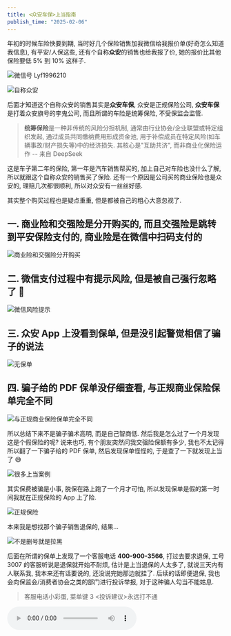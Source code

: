 ```yaml
---
title: <众安车保>上当指南
publish_time: "2025-02-06"
---
```


年初的时候车险快要到期, 当时好几个保险销售加我微信给我报价单(好奇怎么知道我信息), 有平安/人保这些, 还有个自称**众安**的销售也给我报了价, 她的报价比其他保险要低 5% 到 10% 这样子.

![微信号 Lyf1996210](./Lyf1996210.jpg)

![自称众安](./introduction.jpg)

后面才知道这个自称众安的销售其实是**众安车保**, 众安是正规保险公司, **众安车保**是打着众安旗号的李鬼公司, 而且所谓的车险是统筹保险, 不受保监会监管.

> **统筹保险**是一种非传统的风险分担机制, 通常由行业协会/企业联盟或特定组织发起, 通过成员共同缴纳费用形成资金池, 用于补偿成员在特定风险(如车辆事故/财产损失等)中的经济损失. 其核心是"互助共济", 而非商业化保险运作 -- 来自 DeepSeek

这是车子第二年的保险, 第一年是汽车销售帮买的, 加上自己对车险也没什么了解, 所以就跟这个自称众安的销售买了保险. 还有一个原因是公司买的商业保险也是众安的, 理赔几次都很顺利, 所以对众安有一丝丝好感.

其实整个购买过程也是疑点重重, 但是都被自己的粗心大意忽视了.

## 一. 商业险和交强险是分开购买的, 而且交强险是跳转到平安保险支付的, 商业险是在微信中扫码支付的

![商业险和交强险分开购买](./division.jpeg)

## 二. 微信支付过程中有提示风险, 但是被自己强行忽略了 🐶

![微信风险提示](./warning_of_wechat.png)

## 三. 众安 App 上没看到保单, 但是没引起警觉相信了骗子的说法

![无保单](./no_insurance.jpeg)

## 四. 骗子给的 PDF 保单没仔细查看, 与正规商业保险保单完全不同

![与正规商业保险保单完全不同](./insurance_pdf.png)

所以总结下来不是骗子骗术高明, 而是自己智商低. 然后我是怎么过了一个月发现这是个假保险的呢? 说来也巧, 有个朋友突然问我交强险保额有多少, 我也不太记得所以翻了一下骗子给的 PDF 保单, 然后发现保单怪怪的, 于是查了一下就发现上当了 😅

![很多上当案例](./rednote.png)

其实保费被骗是小事, 脱保在路上跑了一个月才可怕, 所以发现保单是假的第一时间我就在正规保险的 App 上了险.

![正规保险](./normal_insurance.jpeg)

本来我是想找那个骗子销售退保的, 结果...

![不是删号就是拉黑](./blacklist.jpeg)

后面在所谓的保单上发现了一个客服电话 **400-900-3566**, 打过去要求退保, 工号 3007 的客服听说是退保就开始不耐烦, 估计是上当退保的人太多了, 就说三天内有人联系我, 我本来还有话要说的, 还没说完她那边就挂了. 后续的话即便退保, 我也会向保监会/消费者协会之类的部门进行投诉举报, 对于这种骗人勾当不能姑息.

> 客服电话小彩蛋, 菜单键 3 <投诉建议>永远打不通

<audio controls src="./unavailable_complaint.m4a" />

最后总结一下这种统筹险的套路, 如果有以下特征就要擦亮双眼:

1. 正规保险公司名字后面带什么**车保**/**车服**, 一般都是李鬼
2. 保费是扫码转账而不是跳转正规 App 付款的
3. 保单上写的不是保险, 而是什么服务/保障的
4. 对比其他保险公司价格特别低

当然, 最稳妥的做法是直接在知名保险 App 里购买或者续保, 不要相信任何主动联系你的人. 虽然直接购买会比销售提供的价格高, 但是至少保证不会被骗.

---

## 02-07 进展

上午有个自称是众安车保售后加了我微信, 让我提供跟销售的聊天截图, 然后说他们会跟进处理.

投诉的话先是打了 **12378** 保监会, 他们表示众安车保所属的**邯郸市众展汽车服务有限公司**是统筹公司, 不属于他们的监管范围, 让我向当地的市场监督管理局投诉.

打电话给邯郸市市场监督管理局 **0310-8066111**, 听说是保险之后他们让我拨打 **12315** 进行投诉, 而且表示已经很多人过来投诉这家公司.

然后拨打 **12315**, 我的所在地是广州, **12315** 表示商家地址不在广州需要拨打当地的 **12345** 投诉.

结果我拨打 **0310-12345** 一直提示忙线, 无法接入.

然后我换了个思路, 拨打 **0310-12315**, 终于接入了客服, 描述详情后需要我提供完整公司名称/地址和电话才能投诉, 好在所谓的保单写了相关信息, 提供之后 **12315** 表示核实后后续会联系我.

![保单上的相关信息](./address.jpeg)

我也查了一下收款公司和保单上的公司, 大概率都是皮包公司.

![邯郸市众展汽车服务有限公司](./zhongzhan.png)

![众安车保(海南)汽车服务有限公司邯郸分公司](./zhonganchebao.png)

我也在微信支付进行了投诉, 正在等待处理.

![微信上的投诉](./complain_on_wechat.jpg)

## 02-08 进展

邯郸市 **12315** 给了回复, 但都是一些空话, 没有任何实际进展.

![12315 回复](./response_of_12315.png)

## 02-09 进展

重新在 **12315** 小程序上提交了举报, 正在等待处理.

![](./report_on_mini_program.jpg)

## 02-18 进展

邯郸市市场监督管理局打电话过去询问了情况, 并表示他们会督促该企业退款.

### 相关报道

- [警惕“众安车服”车险骗局！后果不堪设想：商业险呈脱保状态而车主自不知](https://www.thepaper.cn/newsDetail_forward_29986917)
- [警惕车险市场陷阱：“交通安全统筹”低价背后的隐患](https://www.sfccn.com/2024/9-30/wMMDE0MDZfMTk1NTUwMg.html)
